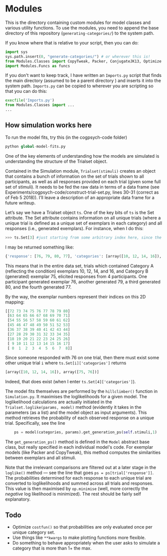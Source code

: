 # Modules

This is the directory containing custom modules for model classes and various utility functions. To use the modules, you need to append the base directory of this repository (`generating-categories/`) to the system path.

If you know where that is relative to your script, then you can do:

```python
import sys
sys.path.insert(0, "generate-categories/") # or wherever this is!
from Modules.Classes import CopyTweak, Packer, ConjugateJK13, Optimize
import Modules.Funcs as funcs
```

If you don't want to keep track, I have written an `Imports.py` script that finds the main directory (assumed to be a parent directory ) and inserts it into the system path. `Imports.py` can be copied to wherever you are scripting so that you can do this:

```python
execfile('Imports.py') 
from Modules.Classes import ...
...
```

## How simulation works here

To run the model fits, try this (in the cogpsych-code folder)

```python
python global-model-fits.py 
```
One of the key elements of understanding how the models are simulated is understanding the structure of the Trialset object. 

Contained in the Simulation module, `Trialset(stimuli)` creates an object that contains a bunch of information on the set of trials shown to all participants, as well as all responses provided on each trial (given some full set of stimuli). It needs to be fed the raw data in terms of a data frame (see Experiments/cogpsych-code/construct-trial-set.py, lines 30-31 (correct as of Feb 5 2018)). I’ll leave a description of an appropriate data frame for a future writeup.

Let’s say we have a Trialset object `ts`. One of the key bits of `ts` is the Set attribute.  The Set attribute contains information on all unique trials (where a unique trial is defined as a unique set of exemplars in each category) and all responses (i.e., generated exemplars). For instance, when I do this:

```python
>>> ts.Set[3] #just starting from some arbitrary index here, since the indices appear arbitrary
```

I may be returned something like:

```python
{'response': [76, 79, 80, 77], 'categories': [array([10, 12, 14, 16]), array([75])]}
```

This means that in the entire data set, trials which contained Category A (reflecting the condition) exemplars 10, 12, 14, and 16, and Category B (generated) exemplar 75, elicited responses from 4 participants. One participant generated exemplar 76, another generated 79, a third generated 80, and the fourth generated 77. 

By the way, the exemplar numbers represent their indices on this 2D mapping:

```python 
[[72 73 74 75 76 77 78 79 80]
 [63 64 65 66 67 68 69 70 71]
 [54 55 56 57 58 59 60 61 62]
 [45 46 47 48 49 50 51 52 53]
 [36 37 38 39 40 41 42 43 44]
 [27 28 29 30 31 32 33 34 35]
 [18 19 20 21 22 23 24 25 26]
 [ 9 10 11 12 13 14 15 16 17]
 [ 0  1  2  3  4  5  6  7  8]]
```

Since someone responded with 76 on one trial, then there must exist some other unique trial `i` where `ts.Set[i]['categories']` returns
```python
[array([10, 12, 14, 16]), array([75, 76])]
```
Indeed, that does exist (when I enter `ts.Set[4]['categories']`). 

The model fits themselves are performed by the `hillclimber()` function in `Simulation.py`. It maximises the loglikelihoods for a given model. The loglikelihood calculations are actually initiated in the `Trialset.loglike(params, model)` method (evidently it takes in the parameters (as a list) and the model object as input arguments). This method retrieves the probability of each observed response on a unique trial. Specifically, see the line

```python
	ps = model(categories, params).get_generation_ps(self.stimuli,1)
```

The `get_generation_ps()` method is defined in the `Model` abstract base class, but really specified in each individual model's code. For exemplar models (like Packer and CopyTweak), this method computes the similarities between exemplars and all stimuli. 

Note that the irrelevant comparisons are filtered out at a later stage in the `loglike()` method — see the line that goes `ps = ps[trial['response']]`. The probabilities determined for each response to each unique trial are converted to loglikelihoods and summed across all trials and responses. This value is then maximised by `op.minimise` (well, more correctly the _negative_ log likelihood is minimized). The rest should be fairly self explanatory.


## Todo

- Optimize `costfun()` so that probabilities are only evaluated once per unique category set.
- Use things like `**kwargs` to make plotting functions more flexible.
- Do something to behave appropriately when the user asks to simulate a category that is more than 1+ the max.
